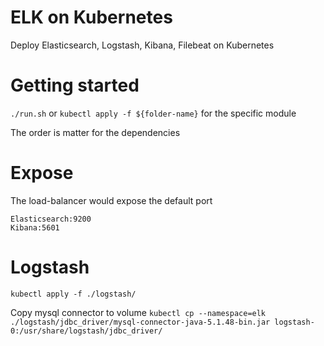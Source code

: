 # ELK on Kubernetes
Deploy Elasticsearch, Logstash, Kibana, Filebeat on Kubernetes

# Getting started
`./run.sh`
or
`kubectl apply -f ${folder-name}`
for the specific module

The order is matter for the dependencies

# Expose
The load-balancer would expose the default port  
```
Elasticsearch:9200
Kibana:5601
```
# Logstash 
`kubectl apply -f ./logstash/`

Copy mysql connector to volume
`kubectl cp --namespace=elk ./logstash/jdbc_driver/mysql-connector-java-5.1.48-bin.jar logstash-0:/usr/share/logstash/jdbc_driver/`